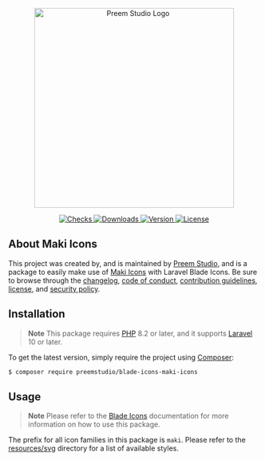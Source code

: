 <p align="center">
    <a href="https://preem.studio" target="_blank">
        <img src="https://raw.githubusercontent.com/PreemStudio/assets/main/logo-text.svg" width="400" alt="Preem Studio Logo" />
    </a>
</p>

<p align="center">
    <a href="https://github.com/PreemStudio/blade-icons-maki-icons/actions">
        <img src="https://badge.sh/github/check-runs/PreemStudio/blade-icons-maki-icons" alt="Checks" />
    </a>
    <a href="https://packagist.org/packages/preemstudio/blade-icons-maki-icons">
        <img src="https://badge.sh/packagist/downloads/PreemStudio/blade-icons-maki-icons" alt="Downloads" />
    </a>
    <a href="https://packagist.org/packages/preemstudio/blade-icons-maki-icons">
        <img src="https://badge.sh/packagist/version/PreemStudio/blade-icons-maki-icons" alt="Version" />
    </a>
    <a href="https://packagist.org/packages/preemstudio/blade-icons-maki-icons">
        <img src="https://badge.sh/packagist/license/PreemStudio/blade-icons-maki-icons" alt="License" />
    </a>
</p>

## About Maki Icons

This project was created by, and is maintained by [Preem Studio](https://github.com/PreemStudio), and is a package to easily make use of [Maki Icons](https://github.com/mapbox/maki) with Laravel Blade Icons. Be sure to browse through the [changelog](CHANGELOG.md), [code of conduct](.github/CODE_OF_CONDUCT.md), [contribution guidelines](.github/CONTRIBUTING.md), [license](LICENSE), and [security policy](.github/SECURITY.md).

## Installation

> **Note**
> This package requires [PHP](https://www.php.net/) 8.2 or later, and it supports [Laravel](https://laravel.com/) 10 or later.

To get the latest version, simply require the project using [Composer](https://getcomposer.org/):

```bash
$ composer require preemstudio/blade-icons-maki-icons
```

## Usage

> **Note**
> Please refer to the [Blade Icons](https://github.com/PreemStudio/blade-icons) documentation for more information on how to use this package.

The prefix for all icon families in this package is `maki`. Please refer to the [resources/svg](/resources/svg) directory for a list of available styles.
